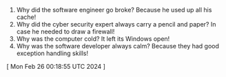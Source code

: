  
1. Why did the software engineer go broke? Because he used up all his cache!
2. Why did the cyber security expert always carry a pencil and paper? In case he needed to draw a firewall!
3. Why was the computer cold? It left its Windows open!
4. Why was the software developer always calm? Because they had good exception handling skills!
 
[ 
Mon Feb 26 00:18:55 UTC 2024
 ]
